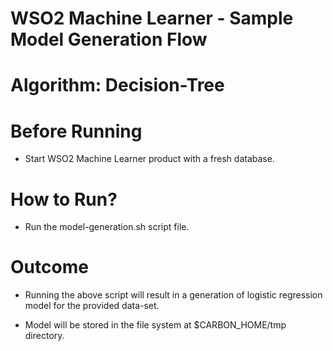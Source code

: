 WSO2 Machine Learner - Sample Model Generation Flow
===================================================

Algorithm: Decision-Tree
==============================

Before Running
==============

* Start WSO2 Machine Learner product with a fresh database.

How to Run?
===========

* Run the model-generation.sh script file.

Outcome
=======

* Running the above script will result in a generation of logistic regression model for the provided data-set.

* Model will be stored in the file system at $CARBON_HOME/tmp directory.
